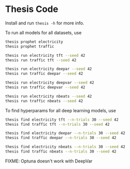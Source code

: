 # Thesis Code

Install and run `thesis -h` for more info.

To run all models for all datasets, use

```bash
thesis prophet electricity
thesis prophet traffic

thesis run electricity tft --seed 42
thesis run traffic tft --seed 42

thesis run electricity deepar --seed 42
thesis run traffic deepar --seed 42

thesis run electricity deepvar --seed 42
thesis run traffic deepvar --seed 42

thesis run electricity nbeats --seed 42
thesis run traffic nbeats --seed 42
```

To find hyperparams for all deep learning models, use

```bash
thesis find electricity tft --n-trials 30 --seed 42
thesis find traffic tft --n-trials 30 --seed 42

thesis find electricity deepar --n-trials 30 --seed 42
thesis find traffic deepar --n-trials 30 --seed 42

thesis find electricity nbeats --n-trials 30 --seed 42
thesis find traffic nbeats --n-trials 30 --seed 42
```
FIXME: Optuna doesn't work with DeepVar
